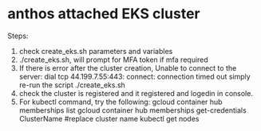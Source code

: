 # anthos attached EKS cluster
Steps:
1. check create_eks.sh parameters and variables
2. ./create_eks.sh, will prompt for MFA token if mfa required
3. If there is error after the cluster creation,
Unable to connect to the server: dial tcp 44.199.7.55:443: connect: connection timed out
simply re-run the script
./create_eks.sh
4. check the cluster is registered and it registered and logedin in console.
5. For kubectl command, try the following:
gcloud container hub memberships list
gcloud container hub memberships get-credentials ClusterName  #replace cluster name
kubectl get nodes